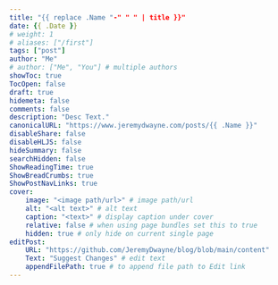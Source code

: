 ```yaml
---
title: "{{ replace .Name "-" " " | title }}"
date: {{ .Date }}
# weight: 1
# aliases: ["/first"]
tags: ["post"]
author: "Me"
# author: ["Me", "You"] # multiple authors
showToc: true
TocOpen: false
draft: true
hidemeta: false
comments: false
description: "Desc Text."
canonicalURL: "https://www.jeremydwayne.com/posts/{{ .Name }}"
disableShare: false
disableHLJS: false
hideSummary: false
searchHidden: false
ShowReadingTime: true
ShowBreadCrumbs: true
ShowPostNavLinks: true
cover:
    image: "<image path/url>" # image path/url
    alt: "<alt text>" # alt text
    caption: "<text>" # display caption under cover
    relative: false # when using page bundles set this to true
    hidden: true # only hide on current single page
editPost:
    URL: "https://github.com/JeremyDwayne/blog/blob/main/content"
    Text: "Suggest Changes" # edit text
    appendFilePath: true # to append file path to Edit link
---
```

